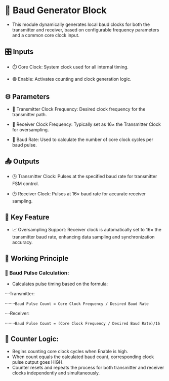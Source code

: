 # 🔧 Baud Generator Block
* This module dynamically generates local baud clocks for both the transmitter and receiver, based on configurable frequency parameters and a common core clock input.


## 🎛️ Inputs
* ⏱️ Core Clock: System clock used for all internal timing.

* 🟢 Enable: Activates counting and clock generation logic.


## ⚙️ Parameters
* 📐 Transmitter Clock Frequency: Desired clock frequency for the transmitter path.

* 📐 Receiver Clock Frequency: Typically set as 16× the Transmitter Clock for oversampling.

* 🔢 Baud Rate: Used to calculate the number of core clock cycles per baud pulse.


## 📤 Outputs
* 🕒 Transmitter Clock: Pulses at the specified baud rate for transmitter FSM control.

* 🕒 Receiver Clock: Pulses at 16× baud rate for accurate receiver sampling.


## 🧠 Key Feature

* 📈 Oversampling Support: Receiver clock is automatically set to 16× the transmitter baud rate, enhancing data sampling and synchronization accuracy.


## 🔄 Working Principle
### 🧮 Baud Pulse Calculation:
* Calculates pulse timing based on the formula:

····Transmitter:

········`Baud Pulse Count = Core Clock Frequency / Desired Baud Rate`

····Receiver:

········`Baud Pulse Count = (Core Clock Frequency / Desired Baud Rate)/16`

## 🔁 Counter Logic:
* Begins counting core clock cycles when Enable is high.
* When count equals the calculated baud count, corresponding clock pulse output goes HIGH.
* Counter resets and repeats the process for both transmitter and receiver clocks independently and simultaneously.